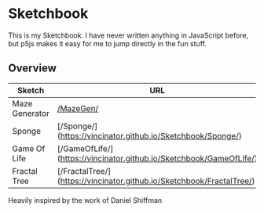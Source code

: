 # Sketchbook
This is my Sketchbook. I have never written anything in JavaScript before, but p5js makes it easy for me to jump directly in the fun stuff.


## Overview


| Sketch          | URL           |
| -------------   | ------------- |
| Maze Generator  | [/MazeGen/](https://vincinator.github.io/Sketchbook/MazeGen/) |
| Sponge    |[/Sponge/] (https://vincinator.github.io/Sketchbook/Sponge/)  |
| Game Of Life    |[/GameOfLife/] (https://vincinator.github.io/Sketchbook/GameOfLife/)  |
| Fractal Tree    |[/FractalTree/] (https://vincinator.github.io/Sketchbook/FractalTree/)  |

Heavily inspired by the work of
Daniel Shiffman



